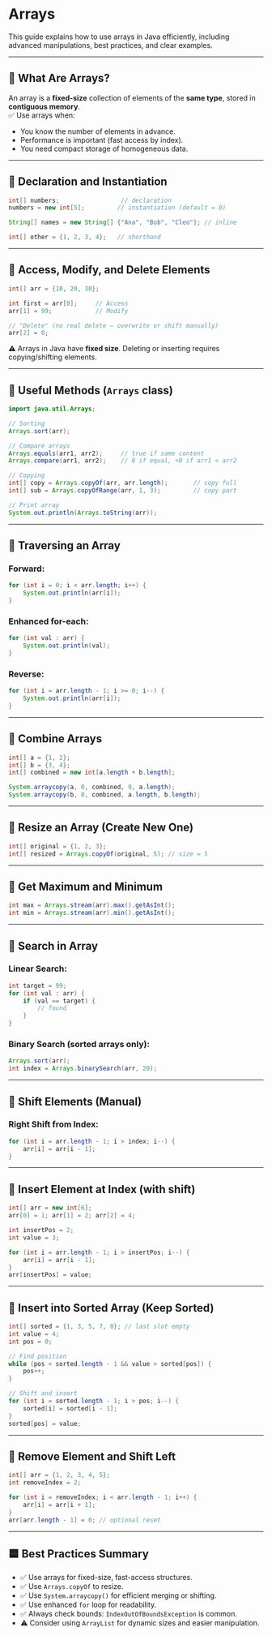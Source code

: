 # Arrays

This guide explains how to use arrays in Java efficiently, including advanced manipulations, best practices, and clear examples.

---

## 🔹 What Are Arrays?

An array is a **fixed-size** collection of elements of the **same type**, stored in **contiguous memory**.  
✅ Use arrays when:

- You know the number of elements in advance.
- Performance is important (fast access by index).
- You need compact storage of homogeneous data.

---

## 🔹 Declaration and Instantiation

```java
int[] numbers;                 // declaration
numbers = new int[5];         // instantiation (default = 0)

String[] names = new String[] {"Ana", "Bob", "Cleo"}; // inline

int[] other = {1, 2, 3, 4};   // shorthand
```

---

## 🔹 Access, Modify, and Delete Elements

```java
int[] arr = {10, 20, 30};

int first = arr[0];     // Access
arr[1] = 99;            // Modify

// "Delete" (no real delete — overwrite or shift manually)
arr[2] = 0;
```

⚠️ Arrays in Java have **fixed size**. Deleting or inserting requires copying/shifting elements.

---

## 🔹 Useful Methods (`Arrays` class)

```java
import java.util.Arrays;

// Sorting
Arrays.sort(arr);

// Compare arrays
Arrays.equals(arr1, arr2);     // true if same content
Arrays.compare(arr1, arr2);    // 0 if equal, <0 if arr1 < arr2

// Copying
int[] copy = Arrays.copyOf(arr, arr.length);       // copy full
int[] sub = Arrays.copyOfRange(arr, 1, 3);         // copy part

// Print array
System.out.println(Arrays.toString(arr));
```

---

## 🔹 Traversing an Array

### Forward:

```java
for (int i = 0; i < arr.length; i++) {
    System.out.println(arr[i]);
}
```

### Enhanced for-each:

```java
for (int val : arr) {
    System.out.println(val);
}
```

### Reverse:

```java
for (int i = arr.length - 1; i >= 0; i--) {
    System.out.println(arr[i]);
}
```

---

## 🔹 Combine Arrays

```java
int[] a = {1, 2};
int[] b = {3, 4};
int[] combined = new int[a.length + b.length];

System.arraycopy(a, 0, combined, 0, a.length);
System.arraycopy(b, 0, combined, a.length, b.length);
```

---

## 🔹 Resize an Array (Create New One)

```java
int[] original = {1, 2, 3};
int[] resized = Arrays.copyOf(original, 5); // size = 5
```

---

## 🔹 Get Maximum and Minimum

```java
int max = Arrays.stream(arr).max().getAsInt();
int min = Arrays.stream(arr).min().getAsInt();
```

---

## 🔹 Search in Array

### Linear Search:

```java
int target = 99;
for (int val : arr) {
    if (val == target) {
        // found
    }
}
```

### Binary Search (sorted arrays only):

```java
Arrays.sort(arr);
int index = Arrays.binarySearch(arr, 20);
```

---

## 🔹 Shift Elements (Manual)

### Right Shift from Index:

```java
for (int i = arr.length - 1; i > index; i--) {
    arr[i] = arr[i - 1];
}
```

---

## 🔹 Insert Element at Index (with shift)

```java
int[] arr = new int[6];
arr[0] = 1; arr[1] = 2; arr[2] = 4;

int insertPos = 2;
int value = 3;

for (int i = arr.length - 1; i > insertPos; i--) {
    arr[i] = arr[i - 1];
}
arr[insertPos] = value;
```

---

## 🔹 Insert into Sorted Array (Keep Sorted)

```java
int[] sorted = {1, 3, 5, 7, 0}; // last slot empty
int value = 4;
int pos = 0;

// Find position
while (pos < sorted.length - 1 && value > sorted[pos]) {
    pos++;
}

// Shift and insert
for (int i = sorted.length - 1; i > pos; i--) {
    sorted[i] = sorted[i - 1];
}
sorted[pos] = value;
```

---

## 🔹 Remove Element and Shift Left

```java
int[] arr = {1, 2, 3, 4, 5};
int removeIndex = 2;

for (int i = removeIndex; i < arr.length - 1; i++) {
    arr[i] = arr[i + 1];
}
arr[arr.length - 1] = 0; // optional reset
```

---

## 🟦 Best Practices Summary

- ✅ Use arrays for fixed-size, fast-access structures.
- ✅ Use `Arrays.copyOf` to resize.
- ✅ Use `System.arraycopy()` for efficient merging or shifting.
- ✅ Use enhanced `for` loop for readability.
- ✅ Always check bounds: `IndexOutOfBoundsException` is common.
- ⚠️ Consider using `ArrayList` for dynamic sizes and easier manipulation.
